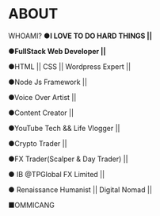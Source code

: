 # ABOUT
WHOAMI?
**●I LOVE TO DO HARD THINGS ||**

**●FullStack Web Developer ||**  

●HTML || CSS || Wordpress Expert || 

●Node Js Framework ||
 
●Voice Over Artist || 

●Content Creator || 

●YouTube Tech && Life Vlogger || 

●Crypto Trader || 

●FX Trader(Scalper & Day Trader) ||

● IB @TPGlobal FX Limited ||

● Renaissance Humanist || Digital Nomad || 

■OMMICANG
